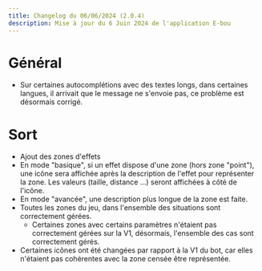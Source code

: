 ```yaml
---
title: Changelog du 06/06/2024 (2.0.4)
description: Mise à jour du 6 Juin 2024 de l'application E-bou
---
```


# Général
- Sur certaines autocomplétions avec des textes longs, dans certaines langues, il arrivait que le message ne s'envoie pas, ce problème est désormais corrigé.
# Sort
- Ajout des zones d'effets
- En mode "basique", si un effet dispose d'une zone (hors zone "point"), une icône sera affichée après la description de l'effet pour représenter la zone. Les valeurs (taille, distance ...) seront affichées à côté de l'icône.
- En mode "avancée", une description plus longue de la zone est faite.
- Toutes les zones du jeu, dans l'ensemble des situations sont correctement gérées.
  - Certaines zones avec certains paramètres n'étaient pas correctement gérées sur la V1, désormais, l'ensemble des cas sont correctement gérés.
- Certaines icônes ont été changées par rapport à la V1 du bot, car elles n'étaient pas cohérentes avec la zone censée être représentée.